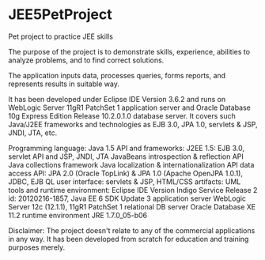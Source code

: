 # JEE5PetProject
Pet project to practice JEE skills

The purpose of the project is to demonstrate skills, experience, abilities to analyze problems, and to find correct solutions.

The application inputs data, processes queries, forms reports, and represents results in suitable way.

It has been developed under Eclipse IDE Version 3.6.2 and runs on WebLogic Server 11gR1 PatchSet 1 application server and Oracle Database 10g Express Edition Release 10.2.0.1.0 database server.
It covers such Java/J2EE frameworks and technologies as EJB 3.0, JPA 1.0, servlets & JSP, JNDI, JTA, etc.

Programming language: Java 1.5 
API and frameworks:
	J2EE 1.5: EJB 3.0, servlet API and JSP, JNDI, JTA
	JavaBeans introspection & reflection API
	Java collections framework
	Java localization & internationalization API
	data access API: JPA 2.0 (Oracle TopLink) & JPA 1.0 (Apache OpenJPA 1.0.1), JDBC, EJB QL
	user interface: servlets & JSP, HTML/CSS
        artifacts: UML
	tools and runtime environment:
		Eclipse IDE Version Indigo Service Release 2 id: 20120216-1857, Java EE 6 SDK Update 3
		application server WebLogic Server 12c (12.1.1), 11gR1 PatchSet 1
		relational DB server Oracle Database XE 11.2
		runtime environment JRE 1.7.0_05-b06

Disclaimer: The project doesn't relate to any of the commercial applications in any way. It has been developed from scratch for education and training purposes merely.
